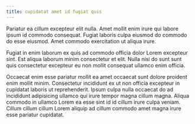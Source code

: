 ```yaml
---
title: cupidatat amet id fugiat quis
---
```


Pariatur ea cillum excepteur elit nulla. Amet mollit enim irure qui labore ipsum id commodo consequat. Fugiat laboris culpa eiusmod do commodo do esse eiusmod. Amet commodo exercitation ut aliqua irure.

Fugiat in enim laborum ex quis ad commodo officia dolor Lorem excepteur sint. Est aliqua laborum minim consectetur et elit. Nulla nisi do sunt sunt quis consectetur excepteur eu non mollit consequat ullamco enim officia.

Occaecat enim esse pariatur mollit ea amet occaecat sunt dolore proident enim mollit minim. Consectetur incididunt ex ut non officia excepteur in cupidatat laboris ut reprehenderit. Ipsum culpa nulla occaecat do ad incididunt adipisicing ullamco qui irure tempor magna cillum magna. Aliqua commodo in ullamco Lorem ea esse sint id id cillum irure culpa veniam. Cillum cillum cillum Lorem aliquip ad cillum commodo amet magna irure esse pariatur cupidatat.